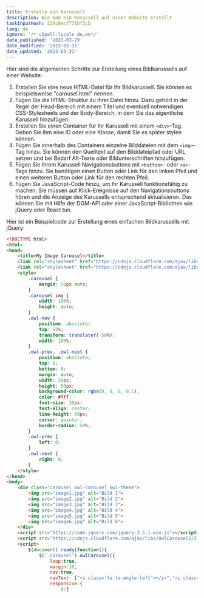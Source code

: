 ```yaml
---
title: Erstelle ein Karussell
description: Wie man ein Karussell auf einer Website erstellt
taskInputHash: 230c6ecf771bf3cb
lang: de
ignore: '/* cSpell:locale de,en*/'
date_published: '2023-03-29'
date_modified: '2023-03-31'
date_updated: '2023-03-31'
---
```

Hier sind die allgemeinen Schritte zur Erstellung eines Bildkarussells auf einer Website:
1. Erstellen Sie eine neue HTML-Datei für Ihr Bildkarussell. Sie können es beispielsweise "carousel.html" nennen.
2. Fügen Sie die HTML-Struktur zu Ihrer Datei hinzu. Dazu gehört in der Regel der Head-Bereich mit einem Titel und eventuell notwendigen CSS-Stylesheets und der Body-Bereich, in dem Sie das eigentliche Karussell hinzufügen.
3. Erstellen Sie einen Container für Ihr Karussell mit einem `<div>`-Tag. Geben Sie ihm eine ID oder eine Klasse, damit Sie es später stylen können.
4. Fügen Sie innerhalb des Containers einzelne Bilddateien mit dem `<img>`-Tag hinzu. Sie können den Quelltext auf den Bilddateipfad oder URL setzen und bei Bedarf Alt-Texte oder Bildunterschriften hinzufügen.
5. Fügen Sie Ihrem Karussell Navigationsbuttons mit `<button>`- oder `<a>`-Tags hinzu. Sie benötigen einen Button oder Link für den linken Pfeil und einen weiteren Button oder Link für den rechten Pfeil.
6. Fügen Sie JavaScript-Code hinzu, um Ihr Karussell funktionsfähig zu machen. Sie müssen auf Klick-Ereignisse auf den Navigationsbuttons hören und die Anzeige des Karussells entsprechend aktualisieren. Das können Sie mit Hilfe der DOM-API oder einer JavaScript-Bibliothek wie jQuery oder React tun.

Hier ist ein Beispielcode zur Erstellung eines einfachen Bildkarussells mit jQuery:

```html
<!DOCTYPE html>
<html>
<head>
	<title>My Image Carousel</title>
	<link rel="stylesheet" href="https://cdnjs.cloudflare.com/ajax/libs/OwlCarousel2/2.3.4/assets/owl.carousel.min.css">
	<link rel="stylesheet" href="https://cdnjs.cloudflare.com/ajax/libs/OwlCarousel2/2.3.4/assets/owl.theme.default.min.css">
	<style>
		.carousel {
			margin: 50px auto;
		}
		.carousel img {
			width: 100%;
			height: auto;
		}
		.owl-nav {
			position: absolute;
			top: 50%;
			transform: translateY(-50%);
			width: 100%;
		}
		.owl-prev, .owl-next {
			position: absolute;
			top: 0;
			bottom: 0;
			margin: auto;
			width: 50px;
			height: 50px;
			background-color: rgba(0, 0, 0, 0.5);
			color: #fff;
			font-size: 30px;
			text-align: center;
			line-height: 50px;
			cursor: pointer;
			border-radius: 50%;
		}
		.owl-prev {
			left: 0;
		}
		.owl-next {
			right: 0;
		}
	</style>
</head>
<body>
	<div class="carousel owl-carousel owl-theme">
		<img src="image1.jpg" alt="Bild 1">
		<img src="image2.jpg" alt="Bild 2">
		<img src="image3.jpg" alt="Bild 3">
		<img src="image4.jpg" alt="Bild 4">
		<img src="image5.jpg" alt="Bild 5">
		<img src="image6.jpg" alt="Bild 6">
	</div>
	<script src="https://code.jquery.com/jquery-3.5.1.min.js"></script>
	<script src="https://cdnjs.cloudflare.com/ajax/libs/OwlCarousel2/2.3.4/owl.carousel.min.js"></script>
	<script>
		$(document).ready(function(){
			$('.carousel').owlCarousel({
				loop:true,
				margin:10,
				nav:true,
				navText: ["<i class='fa fa-angle-left'></i>","<i class='fa fa-angle-right'></i>"],
				responsive:{
					0:{
```

